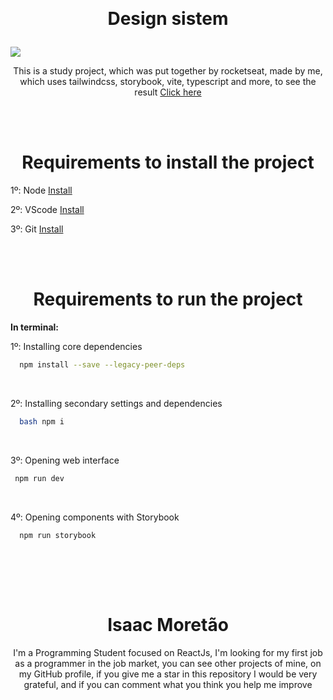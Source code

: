 
﻿<h1 align="center">
  Design sistem
</h1>

<img src='./src/Assets/' />

<p align="center">
  This is a study project, which was put together by rocketseat, made by me, <br />
  which uses tailwindcss, storybook, vite, typescript and more, to see the result <a href='https://isaacmoretao.github.io/React-design-isistem/' target='_blank'>Click here</a>
</p>

<br/><br/>

<h1 align="center">
  Requirements to install the project
</h1>

<p>
  1º: Node <a href='https://nodejs.org/en/'> Install </a> <br/>

  2º: VScode <a href='https://code.visualstudio.com/download'> Install </a> <br/>

  3º: Git <a href='https://git-scm.com/downloads'> Install </a> <br/>
</p>

<br/><br/>

<h1 align="center">
Requirements to run the project
</h1>


<p> 
 <b>In terminal:</b> <br/>

  1º: Installing core dependencies
  ```bash
    npm install --save --legacy-peer-deps
  ```
  <br/>

  2º: Installing secondary settings and dependencies
  ```bash npm i
    bash npm i
  ```
  <br/>

  3º: Opening web interface
   ```bash
    npm run dev
   ```
   <br/>

  4º: Opening components with Storybook
  ```bash
    npm run storybook
  ```
  <br/>

</p>

<br/><br/>

<h1 align="center">
  Isaac Moretão
</h1>

<p align="center">
  I'm a Programming Student focused on ReactJs, I'm looking for my first job 
  as a programmer in the job market, you can see other projects of mine, on my GitHub profile,
  if you give me a star in this repository I would be very grateful, and if you can comment what you think you help me improve <br />
</p>
